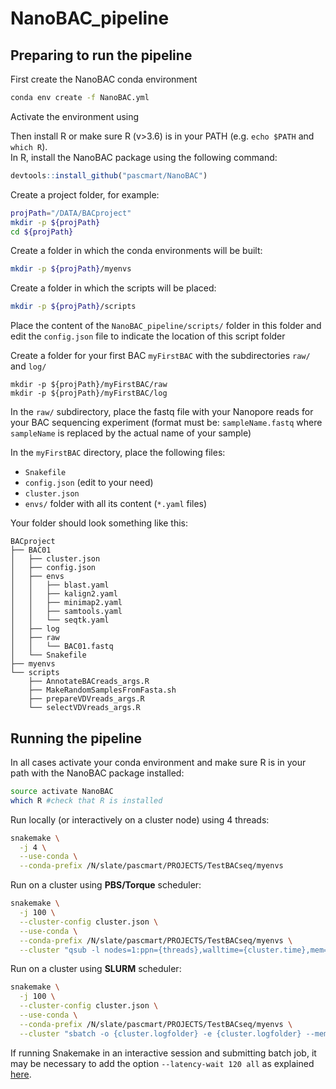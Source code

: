 # NanoBAC_pipeline

## Preparing to run the pipeline  

First create the NanoBAC conda environment
```bash
conda env create -f NanoBAC.yml
```

Activate the environment using

Then install R or make sure R (v>3.6) is in your PATH (e.g. `echo $PATH` and `which R`).    
In R, install the NanoBAC package using the following command:
```r
devtools::install_github("pascmart/NanoBAC")
```

Create a project folder, for example:
```bash
projPath="/DATA/BACproject"
mkdir -p ${projPath}
cd ${projPath}
```

Create a folder in which the conda environments will be built:  
```bash
mkdir -p ${projPath}/myenvs
```

Create a folder in which the scripts will be placed:
```bash
mkdir -p ${projPath}/scripts
```
Place the content of the `NanoBAC_pipeline/scripts/` folder in this folder and edit the `config.json` file to indicate the location of this script folder 


Create a folder for your first BAC `myFirstBAC` with the subdirectories `raw/` and `log/`  
```
mkdir -p ${projPath}/myFirstBAC/raw
mkdir -p ${projPath}/myFirstBAC/log
```
In the `raw/` subdirectory, place the fastq file with your Nanopore reads for your BAC sequencing experiment (format must be: `sampleName.fastq` where `sampleName` is replaced by the actual name of your sample)  

In the `myFirstBAC` directory, place the following files:  

  - `Snakefile`  
  - `config.json` (edit to your need)  
  - `cluster.json`  
  - `envs/` folder with all its content (`*.yaml` files)  
  
Your folder should look something like this:
```
BACproject
├── BAC01
│   ├── cluster.json
│   ├── config.json
│   ├── envs
│   │   ├── blast.yaml
│   │   ├── kalign2.yaml
│   │   ├── minimap2.yaml
│   │   ├── samtools.yaml
│   │   └── seqtk.yaml
│   ├── log
│   ├── raw
│   │   └── BAC01.fastq
│   └── Snakefile
├── myenvs
└── scripts
    ├── AnnotateBACreads_args.R
    ├── MakeRandomSamplesFromFasta.sh
    ├── prepareVDVreads_args.R
    └── selectVDVreads_args.R
```


## Running the pipeline  

In all cases activate your conda environment and make sure R is in your path with the NanoBAC package installed:
```bash
source activate NanoBAC
which R #check that R is installed
```


Run locally (or interactively on a cluster node) using 4 threads:
```bash
snakemake \
  -j 4 \
  --use-conda \
  --conda-prefix /N/slate/pascmart/PROJECTS/TestBACseq/myenvs
```


Run on a cluster using **PBS/Torque** scheduler:
```bash
snakemake \
  -j 100 \
  --cluster-config cluster.json \
  --use-conda \
  --conda-prefix /N/slate/pascmart/PROJECTS/TestBACseq/myenvs \
  --cluster "qsub -l nodes=1:ppn={threads},walltime={cluster.time},mem={cluster.mem},vmem={cluster.mem} -o {cluster.logfolder} -e {cluster.logfolder}"
```

Run on a cluster using **SLURM** scheduler:
```bash
snakemake \
  -j 100 \
  --cluster-config cluster.json \
  --use-conda \
  --conda-prefix /N/slate/pascmart/PROJECTS/TestBACseq/myenvs \
  --cluster "sbatch -o {cluster.logfolder} -e {cluster.logfolder} --mem-per-cpu={cluster.mem} --time={cluster.time} --ntasks=1 --cpus-per-task={threads}"
```

If running Snakemake in an interactive session and submitting batch job, it may be necessary to add the option `--latency-wait 120 all` as explained [here](https://hpc.nih.gov/apps/snakemake.html).
